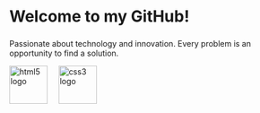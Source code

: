<h1 align="left">Welcome to my GitHub!</h1>

###

<p align="left">Passionate about technology and innovation. Every problem is an opportunity to find a solution.</p>


<div align="left">
  <img src="https://cdn.jsdelivr.net/gh/devicons/devicon/icons/html5/html5-original.svg" height="68" alt="html5 logo"  />
  <img width="12" />
  <img src="https://cdn.jsdelivr.net/gh/devicons/devicon/icons/css3/css3-original.svg" height="68" alt="css3 logo"  />
  <img width="12" />
</div>

###

###
